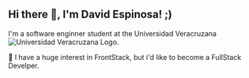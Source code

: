## Hi there 👋, I'm David Espinosa! ;)

I'm a software enginner student at the Universidad Veracruzana![Universidad Veracruzana Logo.](https://seeklogo.com/images/U/universidad-veracruzana-logo-39D4259CB5-seeklogo.com.png)

 🔭 I have a huge interest in FrontStack, but i'd like to become a FullStack Develper.
<!--
**echodavid/echodavid** is a ✨ _special_ ✨ repository because its `README.md` (this file) appears on your GitHub profile.

Here are some ideas to get you started:

-  I’m currently working on ...
- 🌱 I’m currently learning ...
- 👯 I’m looking to collaborate on ...
- 🤔 I’m looking for help with ...
- 💬 Ask me about ...
- 📫 How to reach me: ...
- 😄 Pronouns: ...
- ⚡ Fun fact: ...
-->
